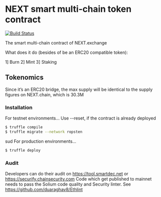 # NEXT smart multi-chain token contract

[![Build Status](https://travis-ci.org/joemccann/dillinger.svg?branch=master)](https://travis-ci.org/joemccann/dillinger)

The smart multi-chain contract of NEXT.exchange

What does it do (besides of be an ERC20 compatible token):

1]	Burn
2]  Mint
3]  Staking

## Tokenomics

Since it’s an ERC20 bridge, the max supply will be identical to the supply figures on NEXT.chain, which is 30.3M

### Installation

For testnet environments...
Use --reset, if the contract is already deployed

```sh
$ truffle compile
$ truffle migrate --network ropsten
```
sud
For production environments...

```sh
$ truffle deploy
```

### Audit
Developers can do their audit on https://tool.smartdec.net or https://securify.chainsecurity.com
Code which get published to mainnet needs to pass the Solium code quality and Security linter. See https://github.com/duaraghav8/Ethlint

